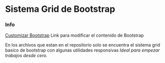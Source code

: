 # Sistema Grid de Bootstrap

### Info

[Customizar Bootstrap](http://getbootstrap.com/customize/) Link para modificar el contenido de Bootstrap

En los archivos que estan en el repositorio solo se encuentra el sistema grid basico de bootstrap con algunas utilidades responsivas 
_Ideal para empezar trabajos desde cero._
